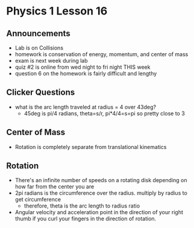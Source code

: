 # Physics 1 Lesson 16
## Announcements
- Lab is on Collisions
- homework is conservation of energy, momentum, and center of mass
- exam is next week during lab
- quiz #2 is online from wed night to fri night THIS week
- question 6 on the homework is fairly difficult and lengthy

## Clicker Questions
- what is the arc length traveled at radius = 4 over 43deg?
  - 45deg is pi/4 radians, theta=s/r, pi*4/4=s=pi so pretty close to 3

## Center of Mass
- Rotation is completely separate from translational kinematics

## Rotation
- There's an infinite number of speeds on a rotating disk depending on how far from the center you are
- 2pi radians is the circumference over the radius. multiply by radius to get circumference
  - therefore, theta is the arc length to radius ratio
- Angular velocity and acceleration point in the direction of your right thumb if you curl your fingers in the direction of rotation.
